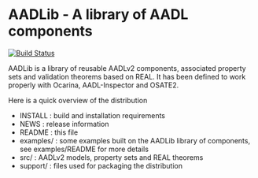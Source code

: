 AADLib - A library of AADL components
=====================================

[![Build Status](https://travis-ci.org/OpenAADL/AADLib.svg?branch=master)](https://travis-ci.org/OpenAADL/AADLib)

AADLib is a library of reusable AADLv2 components, associated property
sets and validation theorems based on REAL. It has been defined to
work properly with Ocarina, AADL-Inspector and OSATE2.

Here is a quick overview of the distribution

- INSTALL   : build and installation requirements
- NEWS      : release information
- README    : this file
- examples/ : some examples built on the AADLib library of components,
              see examples/README for more details
- src/      : AADLv2 models, property sets and REAL theorems
- support/  : files used for packaging the distribution

